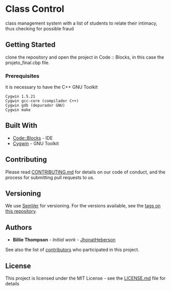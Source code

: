 # Class Control

class management system with a list of students to relate their intimacy, thus checking for possible fraud

## Getting Started

clone the repository and open the project in Code :: Blocks, in this case the projeto_final.cbp file. 

### Prerequisites

it is necessary to have the C++ GNU Toolkit

```
Cygwin 1.5.21
Cygwin gcc-core (compilador C++) 
Cygwin gdb (depurador GNU)
Cygwin make 
```

## Built With

* [Code::Blocks](http://www.codeblocks.org/) - IDE
* [Cygwin](https://www.cygwin.com/) - 
GNU Toolkit


## Contributing

Please read [CONTRIBUTING.md](https://github.com/jhonatheberson/Class-control/blob/master/CONTRIBUTING.md) for details on our code of conduct, and the process for submitting pull requests to us.

## Versioning

We use [SemVer](http://semver.org/) for versioning. For the versions available, see the [tags on this repository](https://github.com/jhonatheberson/Class-control/tags). 

## Authors

* **Billie Thompson** - *Initial work* - [JhonatHeberson](https://github.com/jhonatheberson/)

See also the list of [contributors](https://github.com/jhonatheberson/Class-control/contributors) who participated in this project.

## License

This project is licensed under the MIT License - see the [LICENSE.md](https://github.com/jhonatheberson/Class-control/blob/master/LICENSE) file for details
